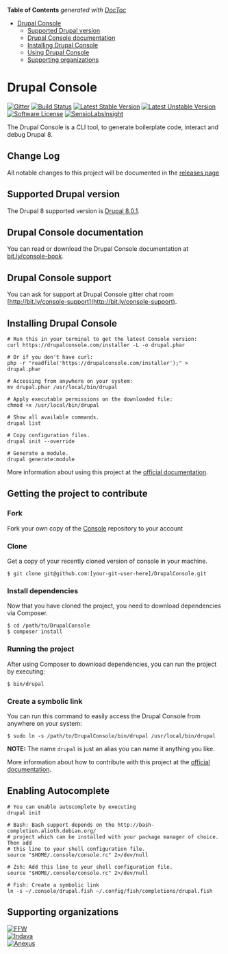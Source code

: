 <!-- START doctoc generated TOC please keep comment here to allow auto update -->
<!-- DON'T EDIT THIS SECTION, INSTEAD RE-RUN doctoc TO UPDATE -->
**Table of Contents**  *generated with [DocToc](https://github.com/thlorenz/doctoc)*

- [Drupal Console](#drupal-console)
  - [Supported Drupal version](#supported-drupal-version)
  - [Drupal Console documentation](#drupal-console-documentation)
  - [Installing Drupal Console](#installing-drupal-console)
  - [Using Drupal Console](#using-drupal-console)
  - [Supporting organizations](#supporting-organizations)

<!-- END doctoc generated TOC please keep comment here to allow auto update -->

Drupal Console
=============================================

[![Gitter](https://badges.gitter.im/Join%20Chat.svg)](https://gitter.im/hechoendrupal/DrupalConsole)
[![Build Status](https://travis-ci.org/hechoendrupal/DrupalConsole.svg?branch=master)](https://travis-ci.org/hechoendrupal/DrupalConsole)
[![Latest Stable Version](https://poser.pugx.org/drupal/console/v/stable.svg)](https://packagist.org/packages/drupal/console)
[![Latest Unstable Version](https://poser.pugx.org/drupal/console/v/unstable.svg)](https://packagist.org/packages/drupal/console)
[![Software License](https://img.shields.io/badge/license-MIT-brightgreen.svg)](LICENSE)
[![SensioLabsInsight](https://insight.sensiolabs.com/projects/d0f089ff-a6e9-4ba4-b353-cb68173c7d90/mini.png)](https://insight.sensiolabs.com/projects/d0f089ff-a6e9-4ba4-b353-cb68173c7d90)

The Drupal Console is a CLI tool, to generate boilerplate code, interact and debug Drupal 8.

## Change Log
All notable changes to this project will be documented in the [releases page](https://github.com/hechoendrupal/DrupalConsole/releases) 

## Supported Drupal version
The Drupal 8 supported version is [Drupal 8.0.1](http://ftp.drupal.org/files/projects/drupal-8.0.1.tar.gz).

## Drupal Console documentation
You can read or download the Drupal Console documentation at [bit.ly/console-book](http://bit.ly/console-book).

## Drupal Console support
You can ask for support at Drupal Console gitter chat room [http://bit.ly/console-support](http://bit.ly/console-support).

## Installing Drupal Console
```
# Run this in your terminal to get the latest Console version:
curl https://drupalconsole.com/installer -L -o drupal.phar

# Or if you don't have curl:
php -r "readfile('https://drupalconsole.com/installer');" > drupal.phar

# Accessing from anywhere on your system:
mv drupal.phar /usr/local/bin/drupal

# Apply executable permissions on the downloaded file:
chmod +x /usr/local/bin/drupal

# Show all available commands.
drupal list

# Copy configuration files.
drupal init --override

# Generate a module.
drupal generate:module
```

More information about using this project at the [official documentation](https://hechoendrupal.gitbooks.io/drupal-console/content/en/using/project.html).

## Getting the project to contribute

### Fork
Fork your own copy of the [Console](https://github.com/hechoendrupal/DrupalConsole/fork) repository to your account

### Clone
Get a copy of your recently cloned version of console in your machine.
```
$ git clone git@github.com:[your-git-user-here]/DrupalConsole.git
```

### Install dependencies
Now that you have cloned the project, you need to download dependencies via Composer.

```
$ cd /path/to/DrupalConsole
$ composer install
```

### Running the project
After using Composer to download dependencies, you can run the project by executing:

```
$ bin/drupal
```

### Create a symbolic link

You can run this command to easily access the Drupal Console from anywhere on your system:

```
$ sudo ln -s /path/to/DrupalConsole/bin/drupal /usr/local/bin/drupal
```

**NOTE:** The name `drupal` is just an alias you can name it anything you like.

More information about how to contribute with this project at the [official documentation](https://hechoendrupal.gitbooks.io/drupal-console/content/en/contributing/new-features.html).

## Enabling Autocomplete
```
# You can enable autocomplete by executing
drupal init

# Bash: Bash support depends on the http://bash-completion.alioth.debian.org/
# project which can be installed with your package manager of choice. Then add 
# this line to your shell configuration file.
source "$HOME/.console/console.rc" 2>/dev/null

# Zsh: Add this line to your shell configuration file.
source "$HOME/.console/console.rc" 2>/dev/null

# Fish: Create a symbolic link
ln -s ~/.console/drupal.fish ~/.config/fish/completions/drupal.fish
```

## Supporting organizations
[![FFW](https://www.drupal.org/files/ffw-logo.png)](https://ffwagency.com)  
[![Indava](https://www.drupal.org/files/indava-logo.png)](http://www.indava.com/)  
[![Anexus](https://www.drupal.org/files/anexus-logo.png)](http://www.anexusit.com/)
